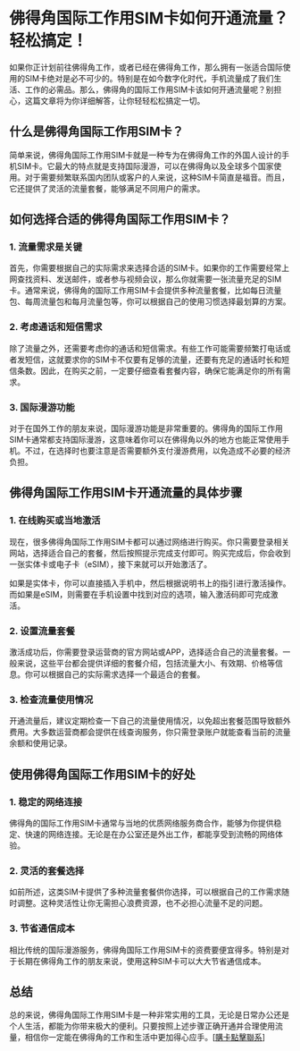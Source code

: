 # 佛得角国际工作用SIM卡如何开通流量？轻松搞定！

如果你正计划前往佛得角工作，或者已经在佛得角工作，那么拥有一张适合国际使用的SIM卡绝对是必不可少的。特别是在如今数字化时代，手机流量成了我们生活、工作的必需品。那么，佛得角的国际工作用SIM卡该如何开通流量呢？别担心，这篇文章将为你详细解答，让你轻轻松松搞定一切。

## 什么是佛得角国际工作用SIM卡？

简单来说，佛得角国际工作用SIM卡就是一种专为在佛得角工作的外国人设计的手机SIM卡。它最大的特点就是支持国际漫游，可以在佛得角以及全球多个国家使用。对于需要频繁联系国内团队或客户的人来说，这种SIM卡简直是福音。而且，它还提供了灵活的流量套餐，能够满足不同用户的需求。

## 如何选择合适的佛得角国际工作用SIM卡？

### 1. 流量需求是关键

首先，你需要根据自己的实际需求来选择合适的SIM卡。如果你的工作需要经常上网查找资料、发送邮件，或者参与视频会议，那么你就需要一张流量充足的SIM卡。通常来说，佛得角的国际工作用SIM卡会提供多种流量套餐，比如每日流量包、每周流量包和每月流量包等，你可以根据自己的使用习惯选择最划算的方案。

### 2. 考虑通话和短信需求

除了流量之外，还需要考虑你的通话和短信需求。有些工作可能需要频繁打电话或者发短信，这就要求你的SIM卡不仅要有足够的流量，还要有充足的通话时长和短信条数。因此，在购买之前，一定要仔细查看套餐内容，确保它能满足你的所有需求。

### 3. 国际漫游功能

对于在国外工作的朋友来说，国际漫游功能是非常重要的。佛得角的国际工作用SIM卡通常都支持国际漫游，这意味着你可以在佛得角以外的地方也能正常使用手机。不过，在选择时也要注意是否需要额外支付漫游费用，以免造成不必要的经济负担。

## 佛得角国际工作用SIM卡开通流量的具体步骤

### 1. 在线购买或当地激活

现在，很多佛得角国际工作用SIM卡都可以通过网络进行购买。你只需要登录相关网站，选择适合自己的套餐，然后按照提示完成支付即可。购买完成后，你会收到一张实体卡或电子卡（eSIM），接下来就可以开始激活了。

如果是实体卡，你可以直接插入手机中，然后根据说明书上的指引进行激活操作。而如果是eSIM，则需要在手机设置中找到对应的选项，输入激活码即可完成激活。

### 2. 设置流量套餐

激活成功后，你需要登录运营商的官方网站或APP，选择适合自己的流量套餐。一般来说，这些平台都会提供详细的套餐介绍，包括流量大小、有效期、价格等信息。你可以根据自己的实际需求选择一个最适合的套餐。

### 3. 检查流量使用情况

开通流量后，建议定期检查一下自己的流量使用情况，以免超出套餐范围导致额外费用。大多数运营商都会提供在线查询服务，你只需登录账户就能查看当前的流量余额和使用记录。

## 使用佛得角国际工作用SIM卡的好处

### 1. 稳定的网络连接

佛得角的国际工作用SIM卡通常与当地的优质网络服务商合作，能够为你提供稳定、快速的网络连接。无论是在办公室还是外出工作，都能享受到流畅的网络体验。

### 2. 灵活的套餐选择

如前所述，这类SIM卡提供了多种流量套餐供你选择，可以根据自己的工作需求随时调整。这种灵活性让你无需担心浪费资源，也不必担心流量不足的问题。

### 3. 节省通信成本

相比传统的国际漫游服务，佛得角国际工作用SIM卡的资费要便宜得多。特别是对于长期在佛得角工作的朋友来说，使用这种SIM卡可以大大节省通信成本。

## 总结

总的来说，佛得角国际工作用SIM卡是一种非常实用的工具，无论是日常办公还是个人生活，都能为你带来极大的便利。只要按照上述步骤正确开通并合理使用流量，相信你一定能在佛得角的工作和生活中更加得心应手。[[購卡點擊聯系](https://t.me/s/esim1088)]